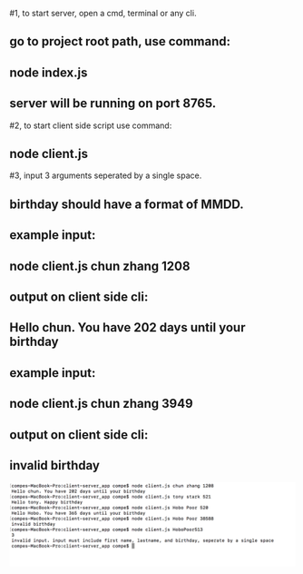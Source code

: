 
#1, to start server, open a cmd, terminal or any cli. 
##    go to project root path, use command:
##    node index.js
##    server will be running on port 8765.
     
#2, to start client side script use command:
##    node client.js <your firstname> <your lastname> <birthday>

#3, input 3 arguments seperated by a single space.
##    birthday should have a format of MMDD.
##    example input:
##    node client.js chun zhang 1208
##    output on client side cli:
##    Hello chun. You have 202 days until your birthday
    
##    example input:
##    node client.js chun zhang 3949
##    output on client side cli:
##    invalid birthday
	 
![ScreenShot](/screenshot/screenshot.png)
